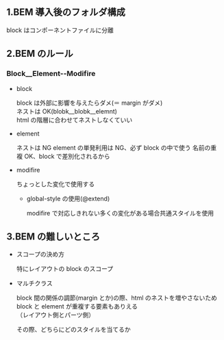 ## 1.BEM 導入後のフォルダ構成

block はコンポーネントファイルに分離

## 2.BEM のルール

### Block\_\_Element--Modifire

- block

  block は外部に影響を与えたらダメ(＝ margin がダメ)  
  ネストは OK(blobk\_\_blobk\_\_elemnt)  
  html の階層に合わせてネストしなくていい

- element

  ネストは NG
  element の単発利用は NG、必ず block の中で使う
  名前の重複 OK、block で差別化されるから

- modifire

  ちょっとした変化で使用する

  - global-style の使用(@extend)

    modifire で対応しきれない多くの変化がある場合共通スタイルを使用

## 3.BEM の難しいところ

- スコープの決め方

  特にレイアウトの block のスコープ

- マルチクラス

  block 間の関係の調節(margin とか)の際、html のネストを増やさないため block と element が重複する要素もありえる  
  （レイアウト側とパーツ側）

  その際、どちらにどのスタイルを当てるか
